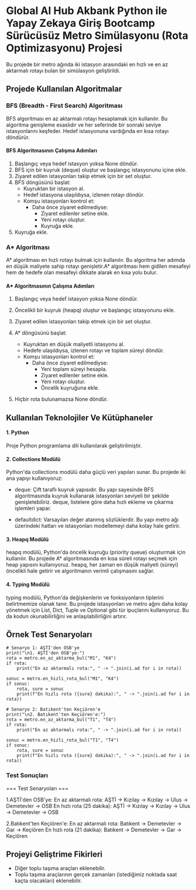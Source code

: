 # Global AI Hub Akbank Python ile Yapay Zekaya Giriş Bootcamp Sürücüsüz Metro Simülasyonu (Rota Optimizasyonu) Projesi

Bu projede bir metro ağında iki istasyon arasındaki en hızlı ve en az aktarmalı rotayı bulan bir simülasyon geliştirildi.

## Projede Kullanılan Algoritmalar

### BFS (Breadth - First Search) Algoritması

BFS algoritması en az aktarmalı rotayı hesaplamak için kullanılır. Bu algoritma genişleme esaslıdır ve her seferinde bir sonraki seviye istasyonlarını keşfeder. Hedef istasyonuna vardığında en kısa rotayı döndürür.

#### BFS Algoritmasının Çalışma Adımları

1. Başlangıç veya hedef istasyon yoksa None döndür.
2. BFS için bir kuyruk (deque) oluştur ve başlangıç istasyonunu içine ekle.
3. Ziyaret edilen istasyonları takip etmek için bir set oluştur.
4. BFS döngüsünü başlat:
    - Kuyruktan bir istasyon al.
    - Hedef istasyona ulaşıldıysa, izlenen rotayı döndür.
    - Komşu istasyonları kontrol et:
        - Daha önce ziyaret edilmediyse:
            - Ziyaret edilenler setine ekle.
            - Yeni rotayı oluştur.
            - Kuyruğa ekle.
5. Kuyruğa ekle.

### A* Algoritması

A* algoritması en hızlı rotayı bulmak için kullanılır. Bu algoritma her adımda en düşük maliyete sahip rotayı genişletir.A* algoritması hem gidilen mesafeyi hem de hedefe olan mesafeyi dikkate alarak en kısa yolu bulur.

#### A* Algoritmasının Çalışma Adımları

1. Başlangıç veya hedef istasyon yoksa None döndür.
2. Öncelikli bir kuyruk (heapq) oluştur ve başlangıç istasyonunu ekle.
3. Ziyaret edilen istasyonları takip etmek için bir set oluştur.
4. A* döngüsünü başlat:
    - Kuyruktan en düşük maliyetli istasyonu al.
    - Hedefe ulaşıldıysa, izlenen rotayı ve toplam süreyi döndür.
    - Komşu istasyonları kontrol et:
        - Daha önce ziyaret edilmediyse:
            - Yeni toplam süreyi hesapla.
            - Ziyaret edilenler setine ekle.
            - Yeni rotayı oluştur.
            - Öncelik kuyruğuna ekle.

5. Hiçbir rota bulunamazsa None döndür.

## Kullanılan Teknolojiler Ve Kütüphaneler

#### 1. Python

Proje Python programlama dili kullanılarak geliştirilmiştir.

#### 2. Collections Modülü

Python'da collections modülü daha güçlü veri yapıları sunar. Bu projede iki ana yapıyı kullanıyoruz:

- deque: Çift taraflı kuyruk yapısıdır. Bu yapı sayesinde BFS algoritmasında kuyruk kullanarak istasyonları seviyeli bir şekilde genişletebiliriz. deque, listelere göre daha hızlı ekleme ve çıkarma işlemleri yapar.

- defaultdict: Varsayılan değer atanmış sözlüklerdir. Bu yapı metro ağı üzerindeki hatları ve istasyonları modellemeyi daha kolay hale getirir.

#### 3. Heapq Modülü

heapq modülü, Python'da öncelik kuyruğu (priority queue) oluşturmak için kullanılır. Bu projede A* algoritmasında en kısa süreli rotayı seçmek için heap yapısını kullanıyoruz. heapq, her zaman en düşük maliyeti (süreyi) öncelikli hale getirir ve algoritmanın verimli çalışmasını sağlar.

#### 4. Typing Modülü

typing modülü, Python'da değişkenlerin ve fonksiyonların tiplerini belirtmemize olanak tanır. Bu projede istasyonları ve metro ağını daha kolay yönetmek için List, Dict, Tuple ve Optional gibi tür ipuçlarını kullanıyoruz. Bu da kodun okunabilirliğini ve anlaşılabilirliğini artırır.

## Örnek Test Senaryoları

    # Senaryo 1: AŞTİ'den OSB'ye
    print("\n1. AŞTİ'den OSB'ye:")
    rota = metro.en_az_aktarma_bul("M1", "K4")
    if rota:
        print("En az aktarmalı rota:", " -> ".join(i.ad for i in rota))
    
    sonuc = metro.en_hizli_rota_bul("M1", "K4")
    if sonuc:
        rota, sure = sonuc
        print(f"En hızlı rota ({sure} dakika):", " -> ".join(i.ad for i in rota))
    
    # Senaryo 2: Batıkent'ten Keçiören'e
    print("\n2. Batıkent'ten Keçiören'e:")
    rota = metro.en_az_aktarma_bul("T1", "T4")
    if rota:
        print("En az aktarmalı rota:", " -> ".join(i.ad for i in rota))
    
    sonuc = metro.en_hizli_rota_bul("T1", "T4")
    if sonuc:
        rota, sure = sonuc
        print(f"En hızlı rota ({sure} dakika):", " -> ".join(i.ad for i in rota))

### Test Sonuçları

=== Test Senaryoları ===

1.AŞTİ'den OSB'ye:
En az aktarmalı rota: AŞTİ -> Kızılay -> Kızılay -> Ulus -> Demetevler -> OSB
En hızlı rota (25 dakika): AŞTİ -> Kızılay -> Kızılay -> Ulus -> Demetevler -> OSB

2.Batıkent'ten Keçiören'e:
En az aktarmalı rota: Batıkent -> Demetevler -> Gar -> Keçiören
En hızlı rota (21 dakika): Batıkent -> Demetevler -> Gar -> Keçiören

## Projeyi Geliştrime Fikirleri

- Diğer toplu taşıma araçları eklenebilir.
- Toplu taşıma araçlarının gerçek zamanları (istediğimiz noktada saat kaçta olacakları) eklenebilir.
